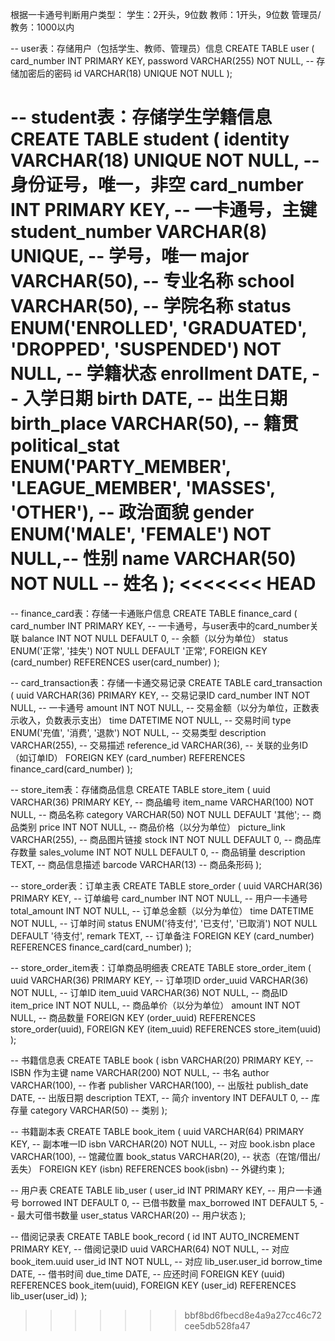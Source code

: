 根据一卡通号判断用户类型：
学生：2开头，9位数
教师：1开头，9位数
管理员/教务：1000以内

-- user表：存储用户（包括学生、教师、管理员）信息
CREATE TABLE user (
    card_number INT PRIMARY KEY,
    password VARCHAR(255) NOT NULL, -- 存储加密后的密码
    id VARCHAR(18) UNIQUE NOT NULL
);

-- student表：存储学生学籍信息
CREATE TABLE student (
    identity VARCHAR(18) UNIQUE NOT NULL,      -- 身份证号，唯一，非空
    card_number INT PRIMARY KEY,       -- 一卡通号，主键
    student_number VARCHAR(8) UNIQUE,      -- 学号，唯一
    major VARCHAR(50),                     -- 专业名称
    school VARCHAR(50),                    -- 学院名称
    status ENUM('ENROLLED', 'GRADUATED', 'DROPPED', 'SUSPENDED') NOT NULL, -- 学籍状态
    enrollment DATE,                       -- 入学日期
    birth DATE,                            -- 出生日期
    birth_place VARCHAR(50),              -- 籍贯
    political_stat ENUM('PARTY_MEMBER', 'LEAGUE_MEMBER', 'MASSES', 'OTHER'), -- 政治面貌
    gender ENUM('MALE', 'FEMALE') NOT NULL,-- 性别
    name VARCHAR(50) NOT NULL             -- 姓名
);
<<<<<<< HEAD
=======

-- finance_card表：存储一卡通账户信息
CREATE TABLE finance_card (
    card_number INT PRIMARY KEY,        -- 一卡通号，与user表中的card_number关联
    balance INT NOT NULL DEFAULT 0,     -- 余额（以分为单位）
    status ENUM('正常', '挂失') NOT NULL DEFAULT '正常',
    FOREIGN KEY (card_number) REFERENCES user(card_number)
);

-- card_transaction表：存储一卡通交易记录
CREATE TABLE card_transaction (
    uuid VARCHAR(36) PRIMARY KEY,       -- 交易记录ID
    card_number INT NOT NULL,           -- 一卡通号
    amount INT NOT NULL,                -- 交易金额（以分为单位，正数表示收入，负数表示支出）
    time DATETIME NOT NULL,             -- 交易时间
    type ENUM('充值', '消费', '退款') NOT NULL, -- 交易类型
    description VARCHAR(255),           -- 交易描述
    reference_id VARCHAR(36),           -- 关联的业务ID（如订单ID）
    FOREIGN KEY (card_number) REFERENCES finance_card(card_number)
);

-- store_item表：存储商品信息
CREATE TABLE store_item (
    uuid VARCHAR(36) PRIMARY KEY,      -- 商品编号
    item_name VARCHAR(100) NOT NULL,   -- 商品名称
    category VARCHAR(50) NOT NULL DEFAULT '其他'; -- 商品类别
    price INT NOT NULL,                -- 商品价格（以分为单位）
    picture_link VARCHAR(255),         -- 商品图片链接
    stock INT NOT NULL DEFAULT 0,      -- 商品库存数量
    sales_volume INT NOT NULL DEFAULT 0, -- 商品销量
    description TEXT,                  -- 商品信息描述
    barcode VARCHAR(13)                -- 商品条形码
);

-- store_order表：订单主表
CREATE TABLE store_order (
    uuid VARCHAR(36) PRIMARY KEY,       -- 订单编号
    card_number INT NOT NULL,           -- 用户一卡通号
    total_amount INT NOT NULL,          -- 订单总金额（以分为单位）
    time DATETIME NOT NULL,             -- 订单时间
    status ENUM('待支付', '已支付', '已取消') NOT NULL DEFAULT '待支付',
    remark TEXT,                        -- 订单备注
    FOREIGN KEY (card_number) REFERENCES finance_card(card_number)
);

-- store_order_item表：订单商品明细表
CREATE TABLE store_order_item (
    uuid VARCHAR(36) PRIMARY KEY,       -- 订单项ID
    order_uuid VARCHAR(36) NOT NULL,    -- 订单ID
    item_uuid VARCHAR(36) NOT NULL,     -- 商品ID
    item_price INT NOT NULL,            -- 商品单价（以分为单位）
    amount INT NOT NULL,                -- 商品数量
    FOREIGN KEY (order_uuid) REFERENCES store_order(uuid),
    FOREIGN KEY (item_uuid) REFERENCES store_item(uuid)
);

-- 书籍信息表
CREATE TABLE book (
    isbn VARCHAR(20) PRIMARY KEY,        -- ISBN 作为主键
    name VARCHAR(200) NOT NULL,          -- 书名
    author VARCHAR(100),                 -- 作者
    publisher VARCHAR(100),              -- 出版社
    publish_date DATE,                   -- 出版日期
    description TEXT,                    -- 简介
    inventory INT DEFAULT 0,             -- 库存量
    category VARCHAR(50)                 -- 类别
);

-- 书籍副本表
CREATE TABLE book_item (
    uuid VARCHAR(64) PRIMARY KEY,        -- 副本唯一ID
    isbn VARCHAR(20) NOT NULL,           -- 对应 book.isbn
    place VARCHAR(100),                  -- 馆藏位置
    book_status VARCHAR(20),             -- 状态（在馆/借出/丢失）
    FOREIGN KEY (isbn) REFERENCES book(isbn) -- 外键约束
);

-- 用户表
CREATE TABLE lib_user (
    user_id INT PRIMARY KEY,             -- 用户一卡通号
    borrowed INT DEFAULT 0,              -- 已借书数量
    max_borrowed INT DEFAULT 5,          -- 最大可借书数量
    user_status VARCHAR(20)              -- 用户状态
);

-- 借阅记录表
CREATE TABLE book_record (
    id INT AUTO_INCREMENT PRIMARY KEY,   -- 借阅记录ID
    uuid VARCHAR(64) NOT NULL,           -- 对应 book_item.uuid
    user_id INT NOT NULL,                -- 对应 lib_user.user_id
    borrow_time DATE,                    -- 借书时间
    due_time DATE,                       -- 应还时间
    FOREIGN KEY (uuid) REFERENCES book_item(uuid),
    FOREIGN KEY (user_id) REFERENCES lib_user(user_id)
);
>>>>>>> bbf8bd6fbecd8e4a9a27cc46c72cee5db528fa47
